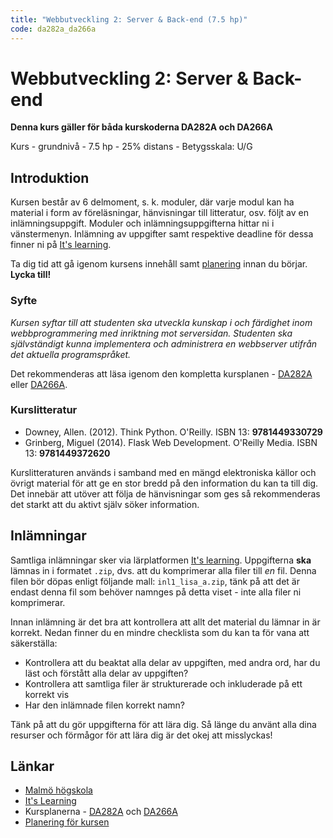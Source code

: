 ```yaml
---
title: "Webbutveckling 2: Server & Back-end (7.5 hp)"
code: da282a_da266a
---
```


# Webbutveckling 2: Server & Back-end

**Denna kurs gäller för båda kurskoderna DA282A och DA266A**

Kurs - grundnivå - 7.5 hp - 25% distans - Betygsskala: U/G

## Introduktion

Kursen består av 6 delmoment, s. k. moduler, där varje modul kan ha material i form av föreläsningar, hänvisningar till litteratur, osv. följt av en inlämningsuppgift. Moduler och inlämningsuppgifterna hittar ni i vänstermenyn. Inlämning av uppgifter samt respektive deadline för dessa finner ni på [It's learning](https://mah.itslearning.com/Index.aspx).

Ta dig tid att gå igenom kursens innehåll samt [planering](/courses/da282a_da266a/plan.html) innan du börjar. **Lycka till!**

### Syfte

*Kursen syftar till att studenten ska utveckla kunskap i och färdighet inom webbprogrammering med inriktning mot serversidan. Studenten ska självständigt kunna implementera och administrera en webbserver utifrån det aktuella programspråket.*

Det rekommenderas att läsa igenom den kompletta kursplanen - [DA282A](https://edu.mah.se/sv/Course/DA282A#Syllabus) eller [DA266A](https://edu.mah.se/sv/Course/DA266A#Syllabus).

### Kurslitteratur

* Downey, Allen. (2012). Think Python. O'Reilly. ISBN 13: **9781449330729**
* Grinberg, Miguel (2014). Flask Web Development. O'Reilly Media. ISBN 13: **9781449372620**

Kurslitteraturen används i samband med en mängd elektroniska källor och övrigt material för att ge en stor bredd på den information du kan ta till dig. Det innebär att utöver att följa de hänvisningar som ges så rekommenderas det starkt att du aktivt själv söker information.

## Inlämningar

Samtliga inlämningar sker via lärplatformen [It's learning](https://mah.itslearning.com/Index.aspx). Uppgifterna **ska** lämnas in i formatet `.zip`, dvs. att du komprimerar alla filer till *en* fil. Denna filen bör döpas enligt följande mall: `inl1_lisa_a.zip`, tänk på att det är endast denna fil som behöver namnges på detta viset - inte alla filer ni komprimerar.

Innan inlämning är det bra att kontrollera att allt det material du lämnar in är korrekt. Nedan finner du en mindre checklista som du kan ta för vana att säkerställa:

* Kontrollera att du beaktat alla delar av uppgiften, med andra ord, har du läst och förstått alla delar av uppgiften?
* Kontrollera att samtliga filer är strukturerade och inkluderade på ett korrekt vis
* Har den inlämnade filen korrekt namn?

Tänk på att du gör uppgifterna för att lära dig. Så länge du använt alla dina resurser och förmågor för att lära dig är det okej att misslyckas!

## Länkar

* [Malmö högskola](http://mah.se)
* [It's Learning](https://mah.itslearning.com/Index.aspx)
* Kursplanerna - [DA282A](https://edu.mah.se/sv/Course/DA282A#Syllabus) och [DA266A](https://edu.mah.se/sv/Course/DA266A#Syllabus)
* [Planering för kursen](/courses/da282a_da266a/plan.html)

